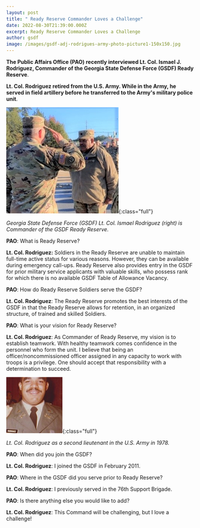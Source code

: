 ```yaml
---
layout: post
title: " Ready Reserve Commander Loves a Challenge"
date: 2022-08-30T21:39:00.000Z
excerpt: Ready Reserve Commander Loves a Challenge
author: gsdf
image: /images/gsdf-adj-rodrigues-army-photo-picture1-150x150.jpg
---
```

**The Public Affairs Office (PAO) recently interviewed Lt. Col. Ismael J. Rodriguez, Commander of the Georgia State Defense Force (GSDF) Ready Reserve**.

**Lt. Col. Rodriguez retired from the U.S. Army. While in the Army, he served in field artillery before he transferred to the Army's military police unit**.

![Georgia State Defense Force (GSDF) Lt. Col. Ismael Rodriguez (right) is Commander of the GSDF Ready Reserve.](/images/gsdf-ltc-rodriguez_lighter_255420741_252910220213835_3149761361845739951_n-300x284.jpg){:class="full"}

*Georgia State Defense Force (GSDF) Lt. Col. Ismael Rodriguez (right) is Commander of the GSDF Ready Reserve.*

**PAO**: What is Ready Reserve?

**Lt. Col. Rodriguez:** Soldiers in the Ready Reserve are unable to maintain full-time active status for various reasons. However, they can be available during emergency call-ups. Ready Reserve also provides entry in the GSDF for prior military service applicants with valuable skills, who possess rank for which there is no available GSDF Table of Allowance Vacancy.

**PAO**: How do Ready Reserve Soldiers serve the GSDF?

**Lt. Col. Rodriguez**: The Ready Reserve promotes the best interests of the GSDF in that the Ready Reserve allows for retention, in an organized structure, of trained and skilled Soldiers.

**PAO**: What is your vision for Ready Reserve?

**Lt. Col. Rodriguez**: As Commander of Ready Reserve, my vision is to establish teamwork. With healthy teamwork comes confidence in the personnel who form the unit. I believe that being an officer/noncommissioned officer assigned in any capacity to work with troops is a privilege. One should accept that responsibility with a determination to succeed.

![Lt. Col. Rodriguez as a second lieutenant in the U.S. Army in 1978.](/images/gsdf-adj-rodrigues-army-photo-picture1-150x150.jpg){:class="full"}

*Lt. Col. Rodriguez as a second lieutenant in the U.S. Army in 1978.*

**PAO**: When did you join the GSDF?

**Lt. Col. Rodriguez**: I joined the GSDF in February 2011.

**PAO**: Where in the GSDF did you serve prior to Ready Reserve?

**Lt. Col. Rodriguez**: I previously served in the 76th Support Brigade.

**PAO**: Is there anything else you would like to add?

**Lt. Col. Rodriguez**: This Command will be challenging, but I love a challenge!